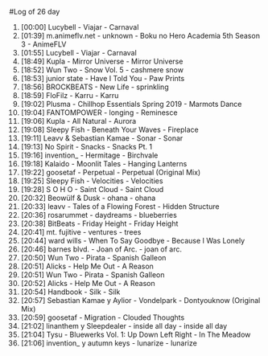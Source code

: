 #Log of 26 day

1. [00:00] Lucybell - Viajar - Carnaval
1. [01:39] m.animeflv.net - unknown - Boku no Hero Academia 5th Season 3 - AnimeFLV
1. [01:55] Lucybell - Viajar - Carnaval
1. [18:49] Kupla - Mirror Universe - Mirror Universe
1. [18:52] Wun Two - Snow Vol. 5 - cashmere snow
1. [18:53] junior state - Have I Told You - Paw Prints
1. [18:56] BROCKBEATS - New Life - sprinkling
1. [18:59] FloFilz - Karru - Karru
1. [19:02] Plusma - Chillhop Essentials Spring 2019 - Marmots Dance
1. [19:04] FANTOMPOWER - longing - Reminesce
1. [19:06] Kupla - All Natural - Aurora
1. [19:08] Sleepy Fish - Beneath Your Waves - Fireplace
1. [19:11] Leavv & Sebastian Kamae - Sonar - Sonar
1. [19:13] No Spirit - Snacks - Snacks Pt. 1
1. [19:16] invention_ - Hermitage - Birchvale
1. [19:18] Kalaido - Moonlit Tales - Hanging Lanterns
1. [19:22] goosetaf - Perpetual - Perpetual (Original Mix)
1. [19:25] Sleepy Fish - Velocities - Velocities
1. [19:28] S O H O - Saint Cloud - Saint Cloud
1. [20:32] Beowülf & Dusk - ohana - ohana
1. [20:33] leavv - Tales of a Flowing Forest - Hidden Structure
1. [20:36] rosarummet - daydreams - blueberries
1. [20:38] BitBeats - Friday Height - Friday Height
1. [20:41] mt. fujitive - ventures - trees
1. [20:44] ward wills - When To Say Goodbye - Because I Was Lonely
1. [20:46] barnes blvd. - Joan of Arc. - joan of arc.
1. [20:50] Wun Two - Pirata - Spanish Galleon
1. [20:51] Alicks - Help Me Out - A Reason
1. [20:51] Wun Two - Pirata - Spanish Galleon
1. [20:52] Alicks - Help Me Out - A Reason
1. [20:54] Handbook - Silk - Silk
1. [20:57] Sebastian Kamae y Aylior - Vondelpark - Dontyouknow (Original Mix)
1. [20:59] goosetaf - Migration - Clouded Thoughts
1. [21:02] linanthem y Sleepdealer - inside all day - inside all day
1. [21:04] Tysu - Bluewerks Vol. 1: Up Down Left Right - In The Meadow
1. [21:06] invention_ y autumn keys - lunarize - lunarize

